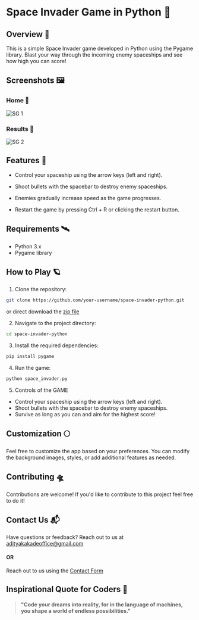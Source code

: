 # Space Invader Game in Python 🌌

## Overview 🌠
This is a simple Space Invader game developed in Python using the Pygame library. Blast your way through the incoming enemy spaceships and see how high you can score!


## Screenshots 🖼️

### Home 📸
![SG 1](https://github.com/adityaK1950/Weather-App-in-Django/assets/156563981/bd22555a-1531-4683-9de4-bfdee81f76d3)

### Results 📸
![SG 2](https://github.com/adityaK1950/Weather-App-in-Django/assets/156563981/249f7ea7-0326-45fb-a9d4-ef98db61bbe7)



## Features 🌟
- Control your spaceship using the arrow keys (left and right).

- Shoot bullets with the spacebar to destroy enemy spaceships.

- Enemies gradually increase speed as the game progresses.

- Restart the game by pressing Ctrl + R or clicking the restart button.

## Requirements 🛰️
- Python 3.x
- Pygame library

## How to Play 🪐
1. Clone the repository:
``` bash
git clone https://github.com/your-username/space-invader-python.git
```
or direct download the [zip file]()


2. Navigate to the project directory:
```bash
cd space-invader-python
```

3. Install the required dependencies:
```bash
pip install pygame
```

4. Run the game:
```bash
python space_invader.py
```

5. Controls of the GAME
- Control your spaceship using the arrow keys (left and right).
- Shoot bullets with the spacebar to destroy enemy spaceships.
- Survive as long as you can and aim for the highest score!

## Customization 🌕
Feel free to customize the app based on your preferences. You can modify the background images, styles, or add additional features as needed.

## Contributing 🛸
Contributions are welcome! If you'd like to contribute to this project feel free to do it!


## Contact Us 📬
Have questions or feedback? Reach out to us at adityakakadeoffice@gmail.com
#### OR
Reach out to us using the [Contact Form](https://forms.gle/cEcJ9uEiz1XVbsuw8)

## Inspirational Quote for Coders 🚀
> #### "Code your dreams into reality, for in the language of machines, you shape a world of endless possibilities."


